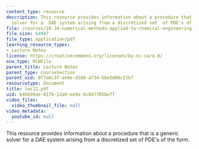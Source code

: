 ```yaml
---
content_type: resource
description: This resource provides information about a procedure that is a generic
  solver for a  DAE system arising from a discretized set  of PDE's of the form.
file: /courses/10-34-numerical-methods-applied-to-chemical-engineering-fall-2005/b4b699ae017612a0ee9a0c847705be7f_lec12.pdf
file_size: 64947
file_type: application/pdf
learning_resource_types:
- Lecture Notes
license: https://creativecommons.org/licenses/by-nc-sa/4.0/
ocw_type: OCWFile
parent_title: Lecture Notes
parent_type: CourseSection
parent_uid: 8f7a6c3f-ae8e-d368-a734-bbe5d06c21b7
resourcetype: Document
title: lec12.pdf
uid: b4b699ae-0176-12a0-ee9a-0c847705be7f
video_files:
  video_thumbnail_file: null
video_metadata:
  youtube_id: null
---
```

This resource provides information about a procedure that is a generic solver for a  DAE system arising from a discretized set  of PDE's of the form.